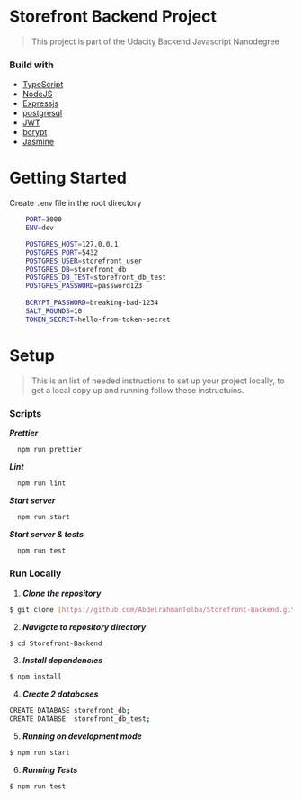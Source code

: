 # Storefront Backend Project
> This project is part of the Udacity Backend Javascript Nanodegree

### Build with

- [TypeScript](https://www.typescriptlang.org/)
- [NodeJS](https://nodejs.org/en/)
- [Expressjs](https://expressjs.com/)
- [postgresql](https://www.postgresql.org/)
- [JWT](https://www.postgresql.org/)
- [bcrypt](https://www.npmjs.com/package/bcrypt)
- [Jasmine](https://jasmine.github.io/)

# Getting Started
 
Create ```.env``` file in the root directory
```sh
    PORT=3000
    ENV=dev

    POSTGRES_HOST=127.0.0.1
    POSTGRES_PORT=5432
    POSTGRES_USER=storefront_user
    POSTGRES_DB=storefront_db
    POSTGRES_DB_TEST=storefront_db_test
    POSTGRES_PASSWORD=password123
    
    BCRYPT_PASSWORD=breaking-bad-1234
    SALT_ROUNDS=10
    TOKEN_SECRET=hello-from-token-secret
 ```

# Setup
> This is an list of needed instructions to set up your project locally, to get a local copy up and running follow these instructuins.

### Scripts

**_Prettier_**

```sh
  npm run prettier
```

**_Lint_**

```sh
  npm run lint
```

**_Start server_**

```sh
  npm run start
```

**_Start server & tests_**

```sh
  npm run test
```

### Run Locally

1. **_Clone the repository_**

```sh
$ git clone [https://github.com/AbdelrahmanTolba/Storefront-Backend.git]
```

2. **_Navigate to repository directory_**

```sh
$ cd Storefront-Backend
```

3. **_Install dependencies_**

```sh
$ npm install
```

4. **_Create 2 databases_**

```sh
CREATE DATABASE storefront_db;
CREATE DATABSE  storefront_db_test; 
```

5. **_Running on development mode_**

```sh
$ npm run start
```

6. **_Running Tests_**

```sh
$ npm run test
```

